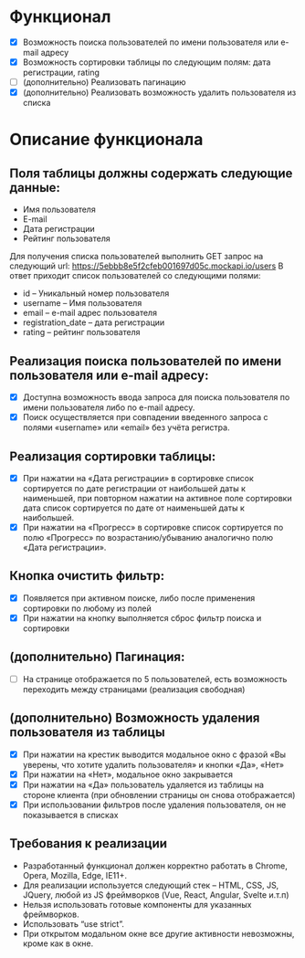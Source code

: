 # Функционал

- [x] Возможность поиска пользователей по имени пользователя или e-mail адресу
- [x] Возможность сортировки таблицы по следующим полям: дата регистрации, rating
- [ ] (дополнительно) Реализовать пагинацию
- [x] (дополнительно) Реализовать возможность удалить пользователя из списка

# Описание функционала

## Поля таблицы должны содержать следующие данные:

- Имя пользователя
- E-mail
- Дата регистрации
- Рейтинг пользователя

Для получения списка пользователей выполнить GET запрос на следующий url: https://5ebbb8e5f2cfeb001697d05c.mockapi.io/users
В ответ приходит список пользователей со следующими полями:

- id – Уникальный номер пользователя
- username – Имя пользователя
- email – e-mail адрес пользователя
- registration_date – дата регистрации
- rating – рейтинг пользователя

## Реализация поиска пользователей по имени пользователя или e-mail адресу:

- [x] Доступна возможность ввода запроса для поиска пользователя по имени пользователя либо по e-mail адресу.
- [x] Поиск осуществляется при совпадении введенного запроса с полями «username» или «email» без учёта регистра.

## Реализация сортировки таблицы:

- [x] При нажатии на «Дата регистрации» в сортировке список сортируется по дате регистрации от наибольшей даты к наименьшей, при повторном нажатии на активное поле сортировки дата список сортируется по дате от наименьшей даты к наибольшей.
- [x] При нажатии на «Прогресс» в сортировке список сортируется по полю «Прогресс» по возрастанию/убыванию аналогично полю «Дата регистрации».

## Кнопка очистить фильтр:

- [x] Появляется при активном поиске, либо после применения сортировки по любому из полей
- [x] При нажатии на кнопку выполняется сброс фильтр поиска и сортировки

## (дополнительно) Пагинация:

- [ ] На странице отображается по 5 пользователей, есть возможность переходить между страницами (реализация свободная)

## (дополнительно) Возможность удаления пользователя из таблицы

- [x] При нажатии на крестик выводится модальное окно с фразой «Вы уверены, что хотите удалить пользователя» и кнопки «Да», «Нет»
- [x] При нажатии на «Нет», модальное окно закрывается
- [x] При нажатии на «Да» пользователь удаляется из таблицы на стороне клиента (при обновлении страницы он снова отображается)
- [x] При использовании фильтров после удаления пользователя, он не показывается в списках

## Требования к реализации

- Разработанный функционал должен корректно работать в Chrome, Opera, Mozilla, Edge, IE11+.
- Для реализации используется следующий стек – HTML, CSS, JS, JQuery, любой из JS фреймворков (Vue, React, Angular, Svelte и.т.п)
- Нельзя использовать готовые компоненты для указанных фреймворков.
- Использовать “use strict”.
- При открытом модальном окне все другие активности невозможны, кроме как в окне.
